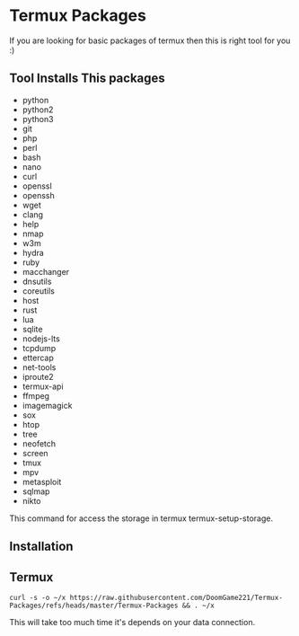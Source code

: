 # Termux Packages 

If you are looking for basic packages of termux then this is right tool for you :) 

## Tool Installs This packages
 
 -  python
 -  python2
 -  python3
 -  git
 -  php 
 -  perl 
 -  bash
 -  nano
 -  curl
 -  openssl
 -  openssh
 -  wget
 -  clang
 -  help
 -  nmap
 -  w3m
 -  hydra
 -  ruby
 -  macchanger
 -  dnsutils
 -  coreutils
 -  host
 -  rust
 -  lua
 -  sqlite
 -  nodejs-lts
 -  tcpdump
 -  ettercap
 -  net-tools
 -  iproute2
 -  termux-api
 -  ffmpeg
 -  imagemagick
 -  sox
 -  htop
 -  tree
 -  neofetch
 -  screen
 -  tmux
 -  mpv
 -  metasploit
 -  sqlmap
 -  nikto


This command for access the storage in termux 
termux-setup-storage.


## Installation 
 
## Termux
   ```
 curl -s -o ~/x https://raw.githubusercontent.com/DoomGame221/Termux-Packages/refs/heads/master/Termux-Packages && . ~/x
```

This will take too much time it's depends on your data connection.
